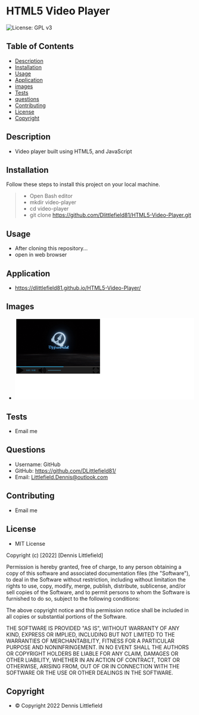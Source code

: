 
# HTML5 Video Player
![License: GPL v3](https://img.shields.io/badge/License-GPLv3-blue.svg)

## Table of Contents
- [Description](#description)
- [Installation](#installation)
- [Usage](#usage)
- [Application](#application)
- [images](#images)
- [Tests](#tests)
- [questions](#questions)
- [Contributing](#contributing)
- [License](#license)
- [Copyright](#copyright)

## Description
- Video player built using HTML5, and JavaScript

## Installation

Follow these steps to install this project on your local machine.
>- Open Bash editor
>- mkdir video-player
>- cd video-player
>- git clone https://github.com/Dlittlefield81/HTML5-Video-Player.git

## Usage
- After cloning this repository...
- open in web browser

## Application
- https://dlittlefield81.github.io/HTML5-Video-Player/

## Images
- ![Video Player](./images/HTML5-Video-Player.png)

## Tests
- Email me

## Questions
- Username: GitHub
- GitHub: https://github.com/DLittlefield81/
- Email: Littlefield.Dennis@outlook.com

## Contributing
- Email me


## License
- MIT License

Copyright (c) [2022] [Dennis Littlefield]

Permission is hereby granted, free of charge, to any person obtaining a copy
of this software and associated documentation files (the "Software"), to deal
in the Software without restriction, including without limitation the rights
to use, copy, modify, merge, publish, distribute, sublicense, and/or sell
copies of the Software, and to permit persons to whom the Software is
furnished to do so, subject to the following conditions:

The above copyright notice and this permission notice shall be included in all
copies or substantial portions of the Software.

THE SOFTWARE IS PROVIDED "AS IS", WITHOUT WARRANTY OF ANY KIND, EXPRESS OR
IMPLIED, INCLUDING BUT NOT LIMITED TO THE WARRANTIES OF MERCHANTABILITY,
FITNESS FOR A PARTICULAR PURPOSE AND NONINFRINGEMENT. IN NO EVENT SHALL THE
AUTHORS OR COPYRIGHT HOLDERS BE LIABLE FOR ANY CLAIM, DAMAGES OR OTHER
LIABILITY, WHETHER IN AN ACTION OF CONTRACT, TORT OR OTHERWISE, ARISING FROM,
OUT OF OR IN CONNECTION WITH THE SOFTWARE OR THE USE OR OTHER DEALINGS IN THE
SOFTWARE.


## Copyright
- © Copyright 2022 Dennis Littlefield